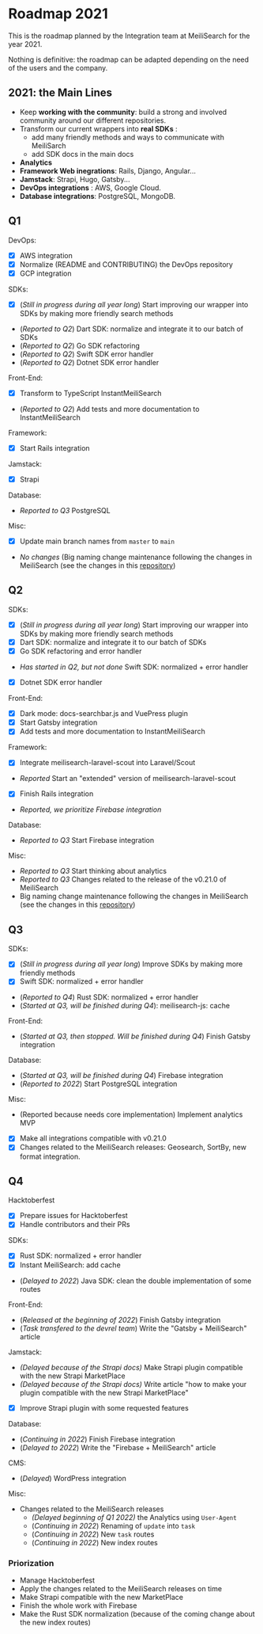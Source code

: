 # Roadmap 2021

This is the roadmap planned by the Integration team at MeiliSearch for the year 2021.

Nothing is definitive: the roadmap can be adapted depending on the need of the users and the company.

## 2021: the Main Lines

- Keep **working with the community**: build a strong and involved community around our different repositories.
- Transform our current wrappers into **real SDKs** :
    - add many friendly methods and ways to communicate with MeiliSarch
    - add SDK docs in the main docs
- **Analytics**
- **Framework Web inegrations**: Rails, Django, Angular...
- **Jamstack**: Strapi, Hugo, Gatsby...
- **DevOps integrations** : AWS, Google Cloud.
- **Database integrations**: PostgreSQL, MongoDB.

## Q1

DevOps:
- [X] AWS integration
- [X] Normalize (README and CONTRIBUTING) the DevOps repository
- [X] GCP integration

SDKs:
- [X] (_Still in progress during all year long_) Start improving our wrapper into SDKs by making more friendly search methods
- (_Reported to Q2_) Dart SDK: normalize and integrate it to our batch of SDKs
- (_Reported to Q2_) Go SDK refactoring
- (_Reported to Q2_) Swift SDK error handler
- (_Reported to Q2_) Dotnet SDK error handler

Front-End:
- [X] Transform to TypeScript InstantMeiliSearch
- (_Reported to Q2_) Add tests and more documentation to InstantMeiliSearch

Framework:
- [X] Start Rails integration

Jamstack:
- [X] Strapi

Database:
- _Reported to Q3_ PostgreSQL

Misc:
- [X] Update main branch names from `master` to `main`
- _No changes_ (Big naming change maintenance following the changes in MeiliSearch (see the changes in this [repository](https://github.com/meilisearch/specifications/))

## Q2

SDKs:
- [X] (_Still in progress during all year long_) Start improving our wrapper into SDKs by making more friendly search methods
- [X] Dart SDK: normalize and integrate it to our batch of SDKs
- [X] Go SDK refactoring and error handler
- _Has started in Q2, but not done_ Swift SDK: normalized + error handler
- [X] Dotnet SDK error handler

Front-End:
- [X] Dark mode: docs-searchbar.js and VuePress plugin
- [X] Start Gatsby integration
- [X] Add tests and more documentation to InstantMeiliSearch

Framework:
- [X] Integrate meilisearch-laravel-scout into Laravel/Scout
- _Reported_ Start an "extended" version of meilisearch-laravel-scout
- [X] Finish Rails integration
- _Reported, we prioritize Firebase integration_

Database:
- _Reported to Q3_ Start Firebase integration

Misc:
- _Reported to Q3_ Start thinking about analytics
- _Reported to Q3_ Changes related to the release of the v0.21.0 of MeiliSearch
- Big naming change maintenance following the changes in MeiliSearch (see the changes in this [repository](https://github.com/meilisearch/specifications/))

## Q3

SDKs:
- [X] (_Still in progress during all year long_) Improve SDKs by making more friendly methods
- [X] Swift SDK: normalized + error handler
- (_Reported to Q4_) Rust SDK: normalized + error handler
- (_Started at Q3, will be finished during Q4_): meilisearch-js: cache

Front-End:
- (_Started at Q3, then stopped. Will be finished during Q4_) Finish Gatsby integration

Database:
- (_Started at Q3, will be finished during Q4_) Firebase integration
- (_Reported to 2022_) Start PostgreSQL integration

Misc:
- (Reported because needs core implementation) Implement analytics MVP
- [X] Make all integrations compatible with v0.21.0
- [X] Changes related to the MeiliSearch releases: Geosearch, SortBy, new format integration.

## Q4

Hacktoberfest
- [X] Prepare issues for Hacktoberfest
- [X] Handle contributors and their PRs

SDKs:
- [X] Rust SDK: normalized + error handler
- [X] Instant MeiliSearch: add cache
- (_Delayed to 2022_) Java SDK: clean the double implementation of some routes

Front-End:
- (_Released at the beginning of 2022_) Finish Gatsby integration
- (_Task transfered to the devrel team_) Write the "Gatsby + MeiliSearch" article

Jamstack:
- _(Delayed because of the Strapi docs)_ Make Strapi plugin compatible with the new Strapi MarketPlace
- _(Delayed because of the Strapi docs)_ Write article "how to make your plugin compatible with the new Strapi MarketPlace"
- [X] Improve Strapi plugin with some requested features

Database:
- (_Continuing in 2022_) Finish Firebase integration
- (_Delayed to 2022_) Write the "Firebase + MeiliSearch" article

CMS:
- (_Delayed_) WordPress integration

Misc:
- Changes related to the MeiliSearch releases
  - _(Delayed beginning of Q1 2022)_ the Analytics using `User-Agent`
  - (_Continuing in 2022_) Renaming of `update` into `task`
  - (_Continuing in 2022_) New `task` routes
  - (_Continuing in 2022_) New index routes

### Priorization

- Manage Hacktoberfest
- Apply the changes related to the MeiliSearch releases on time
- Make Strapi compatible with the new MarketPlace
- Finish the whole work with Firebase
- Make the Rust SDK normalization (because of the coming change about the new index routes)
